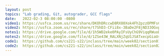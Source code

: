 ```yaml
---
layout: post
topics: "Lab grading, Git, autograder, GCC flags"
date:   2022-02-3 08:00:00 -0800
video1: https://usfca.zoom.us/rec/share/DKOhDRccwD8RX80Xok4Fh2pzzOPMFsC21IbGDEvOo5PWZojz9N0lOfOybs-FsZlx.-uibz_Ey7DWCpddc
video2: https://usfca.zoom.us/rec/share/t7ShD3-CFii8x-3BaDe2F8jND33OGvpymDhXbR3gjKTVMwGuwEVxbME3FiPciawm.0RDnbqJyXFP08Nyc
notes1: https://drive.google.com/file/d/1h5WD2eke0PAyIFsUyChG9ViqqRWuoDFa/view?usp=sharing
notes2: https://drive.google.com/file/d/1ZSe43W_RALXNjZqU1JSATxecpGiaUsjR/view?usp=sharing
code1:  https://github.com/cs221-s22/inclass/tree/main/week02/section01
code2:  https://github.com/cs221-s22/inclass/tree/main/week02/section02
---
```

